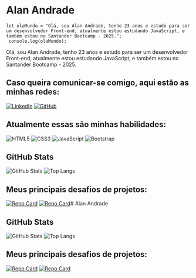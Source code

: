# Alan Andrade
``` let olaMundo = "Olá, sou Alan Andrade, tenho 23 anos e estudo para ser um desenvolvedor Front-end, atualmente estou estudando JavaScript, e também estou no Santander Bootcamp - 2025."; ```<br>
``` console.log(olaMundo);```

Olá, sou Alan Andrade, tenho 23 anos e estudo para ser um desenvolvedor Front-end, atualmente estou estudando JavaScript, e também estou no Santander Bootcamp - 2025.

## Caso queira comunicar-se comigo, aqui estão as minhas redes:
[![LinkedIn](https://img.shields.io/badge/LinkedIn-0077B5?style=for-the-badge&logo=linkedin&logoColor=white)](https://www.linkedin.com/in/alan-andr/)
[![GitHub](https://img.shields.io/badge/GitHub-100000?style=for-the-badge&logo=github&logoColor=white)](https://github.com/alan-andr)

## Atualmente essas são minhas habilidades:
![HTML5](https://img.shields.io/badge/HTML5-E34F26?style=for-the-badge&logo=html5&logoColor=white)
![CSS3](https://img.shields.io/badge/CSS3-1572B6?style=for-the-badge&logo=css3&logoColor=white)
![JavaScript](https://img.shields.io/badge/JavaScript-F7DF1E?style=for-the-badge&logo=javascript&logoColor=black)
![Bootstrap](https://img.shields.io/badge/-boostrap-0D1117?style=for-the-badge&logo=bootstrap&labelColor=0D1117)

## GitHub Stats
![GitHub Stats](https://github-readme-stats.vercel.app/api?username=alan-andr&theme=transparent&bg_color=000&border_color=9EC5AB&show_icons=true&icon_color=9EC5AB&title_color=9EC5AB&text_color=FFF)
![Top Langs](https://github-readme-stats-git-masterrstaa-rickstaa.vercel.app/api/top-langs/?username=alan-andr&bg_color=000&border_color=9EC5AB&title_color=9EC5AB&text_color=FFF)

## Meus principais desafios de projetos:
[![Repo Card](https://github-readme-stats.vercel.app/api/pin/?username=alan-andr&repo=projeto-android&bg_color=000&border_color=9EC5AB&show_icons=true&icon_color=9EC5AB&title_color=9EC5AB&text_color=FFF)](https://github.com/alan-andr/projeto-android)
[![Repo Card](https://github-readme-stats.vercel.app/api/pin/?username=alan-andr&repo=projeto-cordel&bg_color=000&border_color=9EC5AB&show_icons=true&icon_color=9EC5AB&title_color=9EC5AB&text_color=FFF)](https://github.com/alan-andr/projeto-cordel)# Alan Andrade


## GitHub Stats
![GitHub Stats](https://github-readme-stats.vercel.app/api?username=alan-andr&theme=transparent&bg_color=000&border_color=9EC5AB&show_icons=true&icon_color=9EC5AB&title_color=9EC5AB&text_color=FFF)
![Top Langs](https://github-readme-stats-git-masterrstaa-rickstaa.vercel.app/api/top-langs/?username=alan-andr&bg_color=000&border_color=9EC5AB&title_color=9EC5AB&text_color=FFF)

## Meus principais desafios de projetos:
[![Repo Card](https://github-readme-stats.vercel.app/api/pin/?username=alan-andr&repo=projeto-android&bg_color=000&border_color=9EC5AB&show_icons=true&icon_color=9EC5AB&title_color=9EC5AB&text_color=FFF)](https://github.com/alan-andr/projeto-android)
[![Repo Card](https://github-readme-stats.vercel.app/api/pin/?username=alan-andr&repo=projeto-cordel&bg_color=000&border_color=9EC5AB&show_icons=true&icon_color=9EC5AB&title_color=9EC5AB&text_color=FFF)](https://github.com/alan-andr/projeto-cordel)
